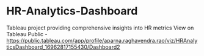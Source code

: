 # HR-Analytics-Dashboard
Tableau project providing comprehensive insights into HR metrics
View on Tableau Public - https://public.tableau.com/app/profile/aparna.raghavendra.rao/viz/HRAnalyticsDashboard_16962817155430/Dashboard2
